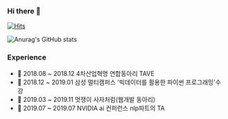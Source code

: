 ### Hi there 👋

[![Hits](https://hits.seeyoufarm.com/api/count/incr/badge.svg?url=https%3A%2F%2Fgithub.com%2Fkiminlim&count_bg=%23FFC4C4&title_bg=%23FF9494&icon=moleculer.svg&icon_color=%23E7E7E7&title=hits&edge_flat=false)](https://hits.seeyoufarm.com)



![Anurag's GitHub stats](https://github-readme-stats.vercel.app/api?username=kiminlim&count_private=true&show_icons=true&theme=dracula)

	
### Experience

- 🔭 2018.08 ~ 2018.12	4차산업혁명 연합동아리 TAVE 
- 🌱 2018.12 ~ 2019.01	삼성 멀티캠퍼스 '빅데이터를 활용한 파이썬 프로그래밍'수강
- 👯 2019.03 ~ 2019.11	멋쟁이 사자처럼(웹개발 동아리)
- 🤔 2019.07 ~ 2019.07	NVIDIA ai 컨퍼런스	nlp파트의 TA



